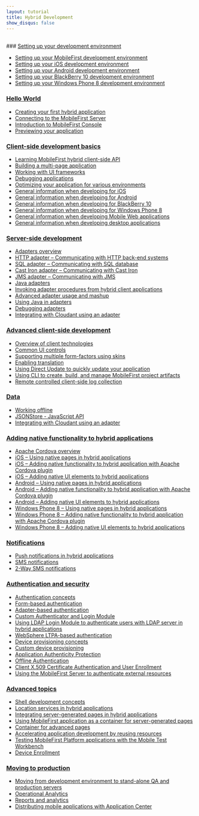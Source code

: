 ```yaml
---
layout: tutorial
title: Hybrid Development
show_disqus: false
---
```

<br>
### <a href="../development-environment/">Setting up your development environment</a>

* <a href="../development-environment/mobilefirst-development-environment/">Setting up your MobileFirst development environment</a>
* <a href="../development-environment/ios-development-environment/">Setting up your iOS development environment</a>
* <a href="../development-environment/android-development-environment/">Setting up your Android development environment</a>
* <a href="../development-environment/blackberry-10-development-environment/">Setting up your BlackBerry 10 development environment</a>
* <a href="../development-environment/windows-phone-8-development-environment/">Setting up your Windows Phone 8 development environment</a>

### <a href="../hello-world/">Hello World</a>

* <a href="../hello-world/creating-your-first-hybrid-application/">Creating your first hybrid application</a>
* <a href="../hello-world/connecting-to-the-mobilefirst-server/">Connecting to the MobileFirst Server</a>
* <a href="../hello-world/mobilefirst-console/">Introduction to MobileFirst Console</a>
* <a href="../hello-world/">Previewing your application</a>

### <a href="../client-side-development-basics/">Client-side development basics</a>

* <a href="../client-side-development-basics/learning-mobilefirst-hybrid-client-side-api/">Learning MobileFirst hybrid client-side API</a>
* <a href="../client-side-development-basics/building-multi-page-application/">Building a multi-page application</a>
* <a href="../client-side-development-basics/working-ui-frameworks/">Working with UI frameworks</a>
* <a href="../client-side-development-basics/debugging-applications/">Debugging applications</a>
* <a href="../client-side-development-basics/optimizing-application-various-environments/">Optimizing your application for various environments</a>
* <a href="../client-side-development-basics/general-information-developing-ios/">General information when developing for iOS</a>
* <a href="../client-side-development-basics/general-information-developing-android/">General information when developing for Android</a>
* <a href="../client-side-development-basics/general-information-developing-blackberry-10/">General information when developing for BlackBerry 10</a>
* <a href="../client-side-development-basics/general-information-developing-windows-phone-8/">General information when developing for Windows Phone 8</a>
* <a href="../client-side-development-basics/general-information-developing-mobile-web-applications/">General information when developing Mobile Web applications</a>
* <a href="../client-side-development-basics/general-information-developing-desktop-applications/">General information when developing desktop applications</a>

### <a href="../server-side-development/">Server-side development</a>

* <a href="../server-side-development/adapter-framework-overview/">Adapters overview</a>
* <a href="../server-side-development/js-http-adapter/">HTTP adapter – Communicating with HTTP back-end systems</a>
* <a href="../server-side-development/js-sql-adapter/">SQL adapter – Communicating with SQL database</a>
* <a href="../server-side-development/js-cast-iron-adapter/">Cast Iron adapter – Communicating with Cast Iron</a>
* <a href="../server-side-development/js-jms-adapter/">JMS adapter – Communicating with JMS</a>
* <a href="../server-side-development/java-adapter/">Java adapters</a>
* <a href="../server-side-development/invoking-adapter-procedures-hybrid-client-applications/">Invoking adapter procedures from hybrid client applications</a>
* <a href="../server-side-development/advanced-adapter-usage-mashup/">Advanced adapter usage and mashup</a>
* <a href="../server-side-development/using-java-adapters/">Using Java in adapters</a>
* <a href="../server-side-development/debugging-adapters/">Debugging adapters</a>
* <a href="../server-side-development/cloudant/">Integrating with Cloudant using an adapter</a>

### <a href="../advanced-client-side-development/">Advanced client-side development</a>

* <a href="../advanced-client-side-development/overview-client-technologies/">Overview of client technologies</a>
* <a href="../advanced-client-side-development/common-ui-controls/">Common UI controls</a>
* <a href="../advanced-client-side-development/supporting-multiple-form-factors-using-skins/">Supporting multiple form-factors using skins</a>
* <a href="../advanced-client-side-development/enabling-translation/">Enabling translation</a>
* <a href="../advanced-client-side-development/using-direct-update-quickly-update-application/">Using Direct Update to quickly update your application</a>
* <a href="../advanced-client-side-development/using-cli-create-build-manage-project-artifacts/">Using CLI to create, build, and manage MobileFirst project artifacts</a>
* <a href="../advanced-client-side-development/remote-controlled-client-side-log-collection/">Remote controlled client-side log collection</a>

### <a href="../data/">Data</a>

* <a href="../data/working-offline/">Working offline</a>
* <a href="../data/jsonstore/jsonstore-javascript-api/">JSONStore - JavaScript API</a>
* <a href="../../data/cloudant-nosql-db-api">Integrating with Cloudant using an adapter</a>

### <a href="../adding-native-functionality/">Adding native functionality to hybrid applications</a>

* <a href="../adding-native-functionality/apache-cordova-overview/">Apache Cordova overview</a>
* <a href="../adding-native-functionality/ios-using-native-pages-hybrid-applications/">iOS – Using native pages in hybrid applications</a>
* <a href="../adding-native-functionality/ios-adding-native-functionality-hybrid-application-apache-cordova-plugin/">iOS – Adding native functionality to hybrid application with Apache Cordova plugin</a>
* <a href="../adding-native-functionality/ios-adding-native-ui-elements-hybrid-applications/">iOS – Adding native UI elements to hybrid applications</a>
* <a href="../adding-native-functionality/android-using-native-pages-hybrid-applications/">Android – Using native pages in hybrid applications</a>
* <a href="../adding-native-functionality/android-adding-native-functionality-hybrid-application-apache-cordova-plugin/">Android – Adding native functionality to hybrid application with Apache Cordova plugin</a>
* <a href="../adding-native-functionality/android-adding-native-ui-elements-hybrid-applications/">Android – Adding native UI elements to hybrid applications</a>
* <a href="../adding-native-functionality/windows-phone-8-using-native-pages-hybrid-applications/">Windows Phone 8 – Using native pages in hybrid applications</a>
* <a href="../adding-native-functionality/windows-phone-8-adding-native-functionality-hybrid-application-apache-cordova-plugin/">Windows Phone 8 – Adding native functionality to hybrid application with Apache Cordova plugin</a>
* <a href="../adding-native-functionality/windows-phone-8-adding-native-ui-elements-hybrid-applications/">Windows Phone 8 – Adding native UI elements to hybrid applications</a>

### <a href="../notifications/">Notifications</a>

* <a href="../notifications/push-notifications-hybrid-applications/">Push notifications in hybrid applications</a>
* <a href="../notifications/sms-notifications/">SMS notifications</a>
* <a href="../notifications/two-way-sms-communication/">2-Way SMS notifications</a>

### <a href="../authentication-security/">Authentication and security</a>

* <a href="../authentication-security/authentication-concepts/">Authentication concepts</a>
* <a href="../authentication-security/form-based-authentication/">Form-based authentication</a>
* <a href="../authentication-security/adapter-based-authentication/">Adapter-based authentication</a>
* <a href="../authentication-security/custom-authenticator-login-module/">Custom Authenticator and Login Module</a>
* <a href="../authentication-security/using-ldap-login-module-to-authenticate-users-with-ldap-server-in-hybrid-applications/">Using LDAP Login Module to authenticate users with LDAP server in hybrid applications</a>
* <a href="../authentication-security/websphere-ltpa-based-authentication/">WebSphere LTPA-based authentication</a>
* <a href="../authentication-security/device-provisioning-concepts/">Device provisioning concepts</a>
* <a href="../authentication-security/custom-device-provisioning/">Custom device provisioning</a>
* <a href="../authentication-security/application-authenticity-protection/">Application Authenticity Protection</a>
* <a href="../authentication-security/offline-authentication/">Offline Authentication</a>
* <a href="../authentication-security/client-x-509-certificate-authentication-user-enrollment/">Client X.509 Certificate Authentication and User Enrollment</a>
* <a href="../authentication-security/using-mobilefirst-server-authenticate-external-resources/">Using the MobileFirst Server to authenticate external resources</a>

### <a href="../advanced-topics/">Advanced topics</a>

* <a href="../advanced-topics/shell-development-concepts/">Shell development concepts</a>
* <a href="../advanced-topics/location-services-hybrid-applications/">Location services in hybrid applications</a>
* <a href="../advanced-topics/integrating-server-generated-pages-hybrid-applications/">Integrating server-generated pages in hybrid applications</a>
* <a href="../advanced-topics/using-mobilefirst-application-container-server-generated-pages/">Using MobileFirst application as a container for server-generated pages</a>
* <a href="../advanced-topics/container-advanced-pages/">Container for advanced pages</a>
* <a href="../advanced-topics/accelerating-application-development-reusing-resources/">Accelerating application development by reusing resources</a>
* <a href="../advanced-topics/testing-mobilefirst-platform-applications-mobile-test-workbench/">Testing MobileFirst Platform applications with the Mobile Test Workbench</a>
* <a href="../advanced-topics/device-enrollment/">Device Enrollment</a>

### <a href="../moving-production/">Moving to production</a>

* <a href="../moving-production/moving-development-environment-stand-alone-qa-production-servers/">Moving from development environment to stand-alone QA and production servers</a>
* <a href="../moving-production/operational-analytics/">Operational Analytics</a>
* <a href="../moving-production/reports-analytics/">Reports and analytics</a>
* <a href="../moving-production/distributing-mobile-applications-application-center/">Distributing mobile applications with Application Center</a>
